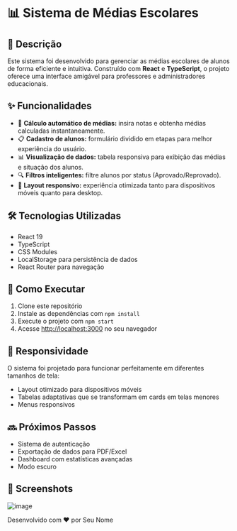 # 📊 Sistema de Médias Escolares

## 📝 Descrição

Este sistema foi desenvolvido para gerenciar as médias escolares de alunos de forma eficiente e intuitiva. Construído com **React** e **TypeScript**, o projeto oferece uma interface amigável para professores e administradores educacionais.

## ✨ Funcionalidades

- 🧮 **Cálculo automático de médias:** insira notas e obtenha médias calculadas instantaneamente.
- 📋 **Cadastro de alunos:** formulário dividido em etapas para melhor experiência do usuário.
- 📊 **Visualização de dados:** tabela responsiva para exibição das médias e situação dos alunos.
- 🔍 **Filtros inteligentes:** filtre alunos por status (Aprovado/Reprovado).
- 📱 **Layout responsivo:** experiência otimizada tanto para dispositivos móveis quanto para desktop.

## 🛠️ Tecnologias Utilizadas

- React 19
- TypeScript
- CSS Modules
- LocalStorage para persistência de dados
- React Router para navegação

## 🚀 Como Executar

1. Clone este repositório
2. Instale as dependências com `npm install`
3. Execute o projeto com `npm start`
4. Acesse [http://localhost:3000](http://localhost:3000) no seu navegador

## 📱 Responsividade

O sistema foi projetado para funcionar perfeitamente em diferentes tamanhos de tela:

- Layout otimizado para dispositivos móveis
- Tabelas adaptativas que se transformam em cards em telas menores
- Menus responsivos

## 🔜 Próximos Passos

- Sistema de autenticação
- Exportação de dados para PDF/Excel
- Dashboard com estatísticas avançadas
- Modo escuro

## 📸 Screenshots


![image](https://github.com/user-attachments/assets/80a9e441-6f4b-489d-a3c2-d4f6c168ecad)


Desenvolvido com ❤️ por Seu Nome
